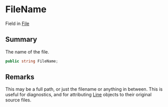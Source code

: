 # FileName

Field in [File](./)

## Summary

The name of the file.

```csharp
public string FileName;
```

## Remarks

This may be a full path, or just the filename or anything in between. This is useful for diagnostics, and for attributing [Line](../../../yarn/yarn.line/) objects to their original source files.
